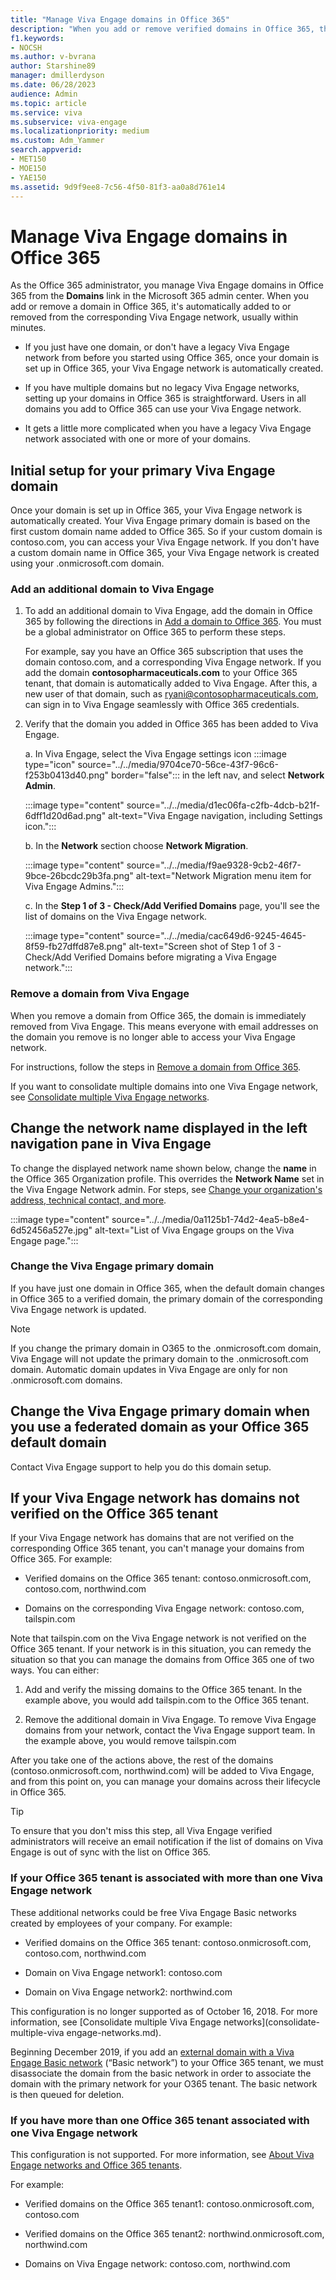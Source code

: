 ```yaml
---
title: "Manage Viva Engage domains in Office 365"
description: "When you add or remove verified domains in Office 365, they are automatically added or removed from your Viva Engage network."
f1.keywords:
- NOCSH
ms.author: v-bvrana
author: Starshine89
manager: dmillerdyson
ms.date: 06/28/2023
audience: Admin
ms.topic: article
ms.service: viva
ms.subservice: viva-engage
ms.localizationpriority: medium
ms.custom: Adm_Yammer
search.appverid:
- MET150
- MOE150
- YAE150
ms.assetid: 9d9f9ee8-7c56-4f50-81f3-aa0a8d761e14
---
```


# Manage Viva Engage domains in Office 365

As the Office 365 administrator, you manage Viva Engage domains in Office 365 from the **Domains** link in the Microsoft 365 admin center. When you add or remove a domain in Office 365, it's automatically added to or removed from the corresponding Viva Engage network, usually within minutes.
  
- If you just have one domain, or don't have a legacy Viva Engage network from before you started using Office 365, once your domain is set up in Office 365, your Viva Engage network is automatically created.

- If you have multiple domains but no legacy Viva Engage networks, setting up your domains in Office 365 is straightforward. Users in all domains you add to Office 365 can use your Viva Engage network.

- It gets a little more complicated when you have a legacy Viva Engage network associated with one or more of your domains.

## Initial setup for your primary Viva Engage domain

Once your domain is set up in Office 365, your Viva Engage network is automatically created. Your Viva Engage primary domain is based on the first custom domain name added to Office 365. So if your custom domain is contoso.com, you can access your Viva Engage network. If you don't have a custom domain name in Office 365, your Viva Engage network is created using your .onmicrosoft.com domain.

### Add an additional domain to Viva Engage

<a name="add"></a>

1. To add an additional domain to Viva Engage, add the domain in Office 365 by following the directions in [Add a domain to Office 365](https://support.office.com/article/6383f56d-3d09-4dcb-9b41-b5f5a5efd611). You must be a global administrator on Office 365 to perform these steps.

    For example, say you have an Office 365 subscription that uses the domain contoso.com, and a corresponding Viva Engage network. If you add the domain **contosopharmaceuticals.com** to your Office 365 tenant, that domain is automatically added to Viva Engage. After this, a new user of that domain, such as ryani@contosopharmaceuticals.com, can sign in to Viva Engage seamlessly with Office 365 credentials.

2. Verify that the domain you added in Office 365 has been added to Viva Engage.  
  
    a. In Viva Engage, select the Viva Engage settings icon :::image type="icon" source="../../media/9704ce70-56ce-43f7-96c6-f253b0413d40.png" border="false"::: in the left nav, and select **Network Admin**.

    :::image type="content" source="../../media/d1ec06fa-c2fb-4dcb-b21f-6dff1d20d6ad.png" alt-text="Viva Engage navigation, including Settings icon.":::
  
    b. In the **Network** section choose **Network Migration**.

    :::image type="content" source="../../media/f9ae9328-9cb2-46f7-9bce-26bcdc29b3fa.png" alt-text="Network Migration menu item for Viva Engage Admins.":::
  
    c. In the **Step 1 of 3 - Check/Add Verified Domains** page, you'll see the list of domains on the Viva Engage network.

    :::image type="content" source="../../media/cac649d6-9245-4645-8f59-fb27dffd87e8.png" alt-text="Screen shot of Step 1 of 3 - Check/Add Verified Domains before migrating a Viva Engage network.":::
  
### Remove a domain from Viva Engage

<a name="remove"></a>

When you remove a domain from Office 365, the domain is immediately removed from Viva Engage. This means everyone with email addresses on the domain you remove is no longer able to access your Viva Engage network.

For instructions, follow the steps in [Remove a domain from Office 365](https://support.office.com/article/Remove-a-domain-from-Office-365-f09696b2-8c29-4588-a08b-b333da19810c).

If you want to consolidate multiple domains into one Viva Engage network, see [Consolidate multiple Viva Engage networks](consolidate-multiple-yammer-networks.md).

## Change the network name displayed in the left navigation pane in Viva Engage

To change the displayed network name shown below, change the **name** in the Office 365 Organization profile. This overrides the **Network Name** set in the Viva Engage Network admin. For steps, see [Change your organization's address, technical contact, and more](https://support.office.com/article/Change-your-organization-s-address-technical-contact-and-more-a36e5a52-4df2-479e-bb97-9e67b8483e10).

   :::image type="content" source="../../media/0a1125b1-74d2-4ea5-b8e4-6d52456a527e.jpg" alt-text="List of Viva Engage groups on the Viva Engage page.":::
  
### Change the Viva Engage primary domain

If you have just one domain in Office 365, when the default domain changes in Office 365 to a verified domain, the primary domain of the corresponding Viva Engage network is updated.

   >[!NOTE]
   >If you change the primary domain in O365 to the .onmicrosoft.com domain, Viva Engage will not update the primary domain to the .onmicrosoft.com domain. Automatic domain updates in Viva Engage are only for non .onmicrosoft.com domains.

## Change the Viva Engage primary domain when you use a federated domain as your Office 365 default domain

Contact Viva Engage support to help you do this domain setup.

## If your Viva Engage network has domains not verified on the Office 365 tenant

If your Viva Engage network has domains that are not verified on the corresponding Office 365 tenant, you can't manage your domains from Office 365. For example:
  
- Verified domains on the Office 365 tenant: contoso.onmicrosoft.com, contoso.com, northwind.com

- Domains on the corresponding Viva Engage network: contoso.com, tailspin.com

Note that tailspin.com on the Viva Engage network is not verified on the Office 365 tenant. If your network is in this situation, you can remedy the situation so that you can manage the domains from Office 365 one of two ways. You can either:
  
1. Add and verify the missing domains to the Office 365 tenant. In the example above, you would add tailspin.com to the Office 365 tenant.

2. Remove the additional domain in Viva Engage. To remove Viva Engage domains from your network, contact the Viva Engage support team. In the example above, you would remove tailspin.com

After you take one of the actions above, the rest of the domains (contoso.onmicrosoft.com, northwind.com) will be added to Viva Engage, and from this point on, you can manage your domains across their lifecycle in Office 365.
  
> [!TIP]
> To ensure that you don't miss this step, all Viva Engage verified administrators will receive an email notification if the list of domains on Viva Engage is out of sync with the list on Office 365.
  
### If your Office 365 tenant is associated with more than one Viva Engage network

These additional networks could be free Viva Engage Basic networks created by employees of your company. For example:
  
- Verified domains on the Office 365 tenant: contoso.onmicrosoft.com, contoso.com, northwind.com

- Domain on Viva Engage network1: contoso.com

- Domain on Viva Engage network2: northwind.com

This configuration is no longer supported as of October 16, 2018. For more information, see [Consolidate multiple Viva Engage networks](consolidate-multiple-viva engage-networks.md).

Beginning December 2019, if you add an [external domain with a Viva Engage Basic network](add-basic-domains-to-office-365.md) (“Basic network”) to your Office 365 tenant, we must disassociate the domain from the basic network in order to associate the domain with the primary network for your O365 tenant. The basic network is then queued for deletion.

### If you have more than one Office 365 tenant associated with one Viva Engage network

This configuration is not supported. For more information, see [About Viva Engage networks and Office 365 tenants](../engage-microsoft-365-groups.md).

For example:
  
- Verified domains on the Office 365 tenant1: contoso.onmicrosoft.com, contoso.com

- Verified domains on the Office 365 tenant2: northwind.onmicrosoft.com, northwind.com

- Domains on Viva Engage network: contoso.com, northwind.com
